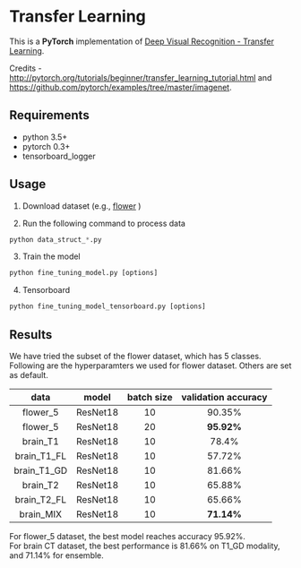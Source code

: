 # Transfer Learning

This is a **PyTorch** implementation of [Deep Visual Recognition - Transfer Learning](http://cs231n.github.io/transfer-learning/).   

Credits -   
http://pytorch.org/tutorials/beginner/transfer_learning_tutorial.html and https://github.com/pytorch/examples/tree/master/imagenet.

## Requirements

- python 3.5+
- pytorch 0.3+
- tensorboard_logger

## Usage

1. Download dataset (e.g., [flower](http://www.robots.ox.ac.uk/~vgg/data/flowers/17/index.html) )

2. Run the following command to process data  
```Python
python data_struct_*.py
```
3. Train the model  
```Python
python fine_tuning_model.py [options]
```

4. Tensorboard
```Python
python fine_tuning_model_tensorboard.py [options]
```


## Results

We have tried the subset of the flower dataset, which has 5 classes. Following are the hyperparamters we used for flower dataset. Others are set as default.

| data | model | batch size | validation accuracy |
|:--------:|:---------:|:----------:|:----------:|
flower_5 | ResNet18 | 10 | 90.35%
flower_5 | ResNet18 | 20 | **95.92%**
brain_T1 | ResNet18 | 10 | 78.4%  
brain_T1_FL | ResNet18 | 10 | 57.72%  
brain_T1_GD | ResNet18 | 10 | 81.66% 
brain_T2 | ResNet18 | 10 | 65.88% 
brain_T2_FL | ResNet18 | 10 | 65.66% 
brain_MIX | ResNet18 | 10 | **71.14%**  


For flower_5 dataset, the best model reaches accuracy 95.92%. <br />
For brain CT dataset, the best performance is 81.66% on T1_GD modality, and 71.14% for ensemble.





